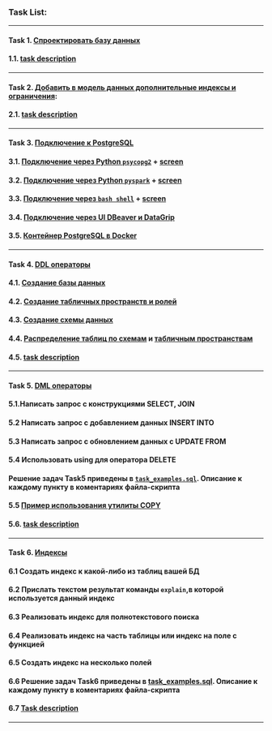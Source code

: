 ### **Task List:** 
___

#### Task 1. [**Спроектировать базу данных**](https://github.com/SolonnikovDV/otusDbProject/tree/master/task_1)
#### 1.1. [task description](https://github.com/SolonnikovDV/otusDbProject/blob/main/task_1/task_1_readme.md)
- - -

#### Task 2. [**Добавить в модель данных дополнительные индексы и ограничения**](https://github.com/SolonnikovDV/otusDbProject/tree/master/task_2/tables):
#### 2.1. [task description](https://github.com/SolonnikovDV/otusDbProject/blob/main/task_2/task_2_readme.md)
- - -

#### Task 3. [**Подключение к PostgreSQL**](https://github.com/SolonnikovDV/otusDbProject/tree/master/task_3/tables)
#### 3.1. [Подключение через Python `psycopg2`](https://github.com/SolonnikovDV/otusDbProject/blob/master/task_3/connect_with_python/psycopg2_psql_connect.py) + [screen](https://github.com/SolonnikovDV/otusDbProject/blob/master/task_3/connect_with_python/python_psycopg2_PostgreSQL_connection.png)
#### 3.2. [Подключение через Python `pyspark`](https://github.com/SolonnikovDV/otusDbProject/blob/master/task_3/connect_with_pySpark/spark_psql_connect.py) + [screen](https://github.com/SolonnikovDV/otusDbProject/blob/master/task_3/connect_with_pySpark/python_pySpark_connection.png)
#### 3.3. [Подключение через `bash shell`](https://github.com/SolonnikovDV/otusDbProject/blob/master/task_3/connect_with_bash/bash_psql_connection.sh) + [screen](https://github.com/SolonnikovDV/otusDbProject/blob/master/task_3/connect_with_bash/bash_PostgreSQL_connection.png)
#### 3.4. [Подключение через  UI DBeaver и DataGrip](https://github.com/SolonnikovDV/otusDbProject/blob/master/task_3/connect_with_UI)
#### 3.5. [Контейнер PostgreSQL в Docker](https://github.com/SolonnikovDV/otusDbProject/blob/master/task_3/docker/docker_img_postgres.png)
- - -

#### Task 4. [**DDL операторы**]()
#### 4.1. [Создание базы данных](https://github.com/SolonnikovDV/otusDbProject/blob/master/task_4/1_create_db.png)
#### 4.2. [Создание табличных пространств и ролей](https://github.com/SolonnikovDV/otusDbProject/blob/master/task_4/2_create_tablespace.png)
#### 4.3. [Создание схемы данных](https://github.com/SolonnikovDV/otusDbProject/blob/master/task_4/3_create_new_schema.png)
#### 4.4. [Распределение таблиц по схемам](https://github.com/SolonnikovDV/otusDbProject/blob/master/task_4/4_1_tables_in_user_schemas.png) и [табличным пространствам](https://github.com/SolonnikovDV/otusDbProject/blob/master/task_4/4_2_moving_table_to_tablespace.png)
#### 4.5. [task description](https://github.com/SolonnikovDV/otusDbProject/blob/master/task_4/task_4_description.md)
- - -

#### Task 5. [**DML операторы**]()
#### 5.1.Написать запрос с конструкциями SELECT, JOIN
#### 5.2 Написать запрос с добавлением данных INSERT INTO
#### 5.3 Написать запрос с обновлением данных с UPDATE FROM
#### 5.4 Использовать using для оператора DELETE
#### Решение задач Task5 приведены в [`task_examples.sql`](https://github.com/SolonnikovDV/otusDbProject/blob/master/task_5/task_examples.sql). Описание к каждому пункту в коментариях файла-скрипта
#### 5.5 [Пример использования утилиты COPY](https://github.com/SolonnikovDV/otusDbProject/blob/master/task_5/copy_table_to_csv.png)
#### 5.6. [task description](https://github.com/SolonnikovDV/otusDbProject/blob/master/task_5/task_5_description.md)
- - -

#### Task 6. [**Индексы**]()
#### 6.1 Создать индекс к какой-либо из таблиц вашей БД
#### 6.2 Прислать текстом результат команды `explain`,в которой используется данный индекс
#### 6.3 Реализовать индекс для полнотекстового поиска
#### 6.4 Реализовать индекс на часть таблицы или индекс на поле с функцией
#### 6.5 Создать индекс на несколько полей
#### 6.6 Решение задач Task6 приведены в [task_examples.sql](https://github.com/SolonnikovDV/otusDbProject/blob/master/task_6/index_example.sql). Описание к каждому пункту в коментариях файла-скрипта
#### 6.7 [Task description](https://github.com/SolonnikovDV/otusDbProject/blob/master/task_6/task_6_description.md)
- - -

